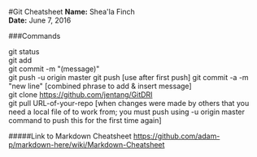 #Git Cheatsheet
**Name:** Shea'la Finch  
**Date:** June 7, 2016 

###Commands

git status  
git add  
git commit -m "(message)"  
git push -u origin master 
git push [use after first push]
git commit -a -m "new line" [combined phrase to add & insert message]  
git clone https://github.com/jentang/GitDRI  
git pull URL-of-your-repo [when changes were made by others that you need a local file of to work from; you must push using -u origin master command to push this for the first time again]

#####Link to Markdown Cheatsheet https://github.com/adam-p/markdown-here/wiki/Markdown-Cheatsheet